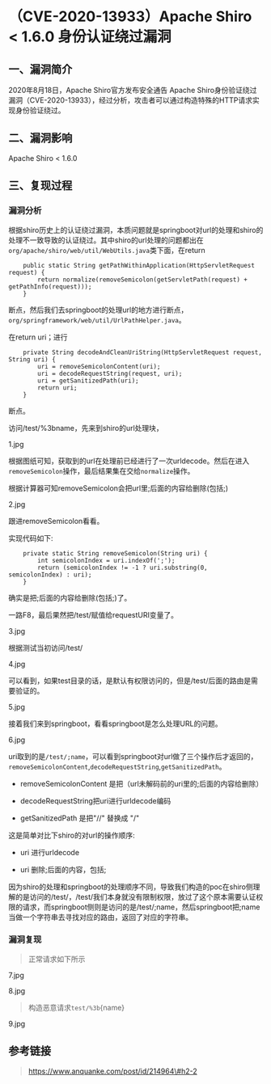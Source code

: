 （CVE-2020-13933）Apache Shiro \< 1.6.0 身份认证绕过漏洞
========================================================

一、漏洞简介
------------

2020年8月18日，Apache Shiro官方发布安全通告 Apache
Shiro身份验证绕过漏洞（CVE-2020-13933），经过分析，攻击者可以通过构造特殊的HTTP请求实现身份验证绕过。

二、漏洞影响
------------

Apache Shiro \< 1.6.0

三、复现过程
------------

### 漏洞分析

根据shiro历史上的认证绕过漏洞，本质问题就是springboot对url的处理和shiro的处理不一致导致的认证绕过。其中shiro的url处理的问题都出在`org/apache/shiro/web/util/WebUtils.java`类下面，在return

        public static String getPathWithinApplication(HttpServletRequest request) {
            return normalize(removeSemicolon(getServletPath(request) + getPathInfo(request)));
        }

断点，然后我们去springboot的处理url的地方进行断点，`org/springframework/web/util/UrlPathHelper.java`。

在return uri；进行

        private String decodeAndCleanUriString(HttpServletRequest request, String uri) {
            uri = removeSemicolonContent(uri);
            uri = decodeRequestString(request, uri);
            uri = getSanitizedPath(uri);
            return uri;
        }

断点。

访问/test/%3bname，先来到shiro的url处理块，

1.jpg

根据图纸可知，获取到的url在处理前已经进行了一次urldecode。然后在进入`removeSemicolon`操作，最后结果集在交给`normalize`操作。

根据计算器可知removeSemicolon会把url里;后面的内容给删除(包括;)

2.jpg

跟进removeSemicolon看看。

实现代码如下:

        private static String removeSemicolon(String uri) {
            int semicolonIndex = uri.indexOf(';');
            return (semicolonIndex != -1 ? uri.substring(0, semicolonIndex) : uri);
        }

确实是把;后面的内容给删除(包括;)了。

一路F8，最后果然把/test/赋值给requestURI变量了。

3.jpg

根据测试当初访问/test/

4.jpg

可以看到，如果test目录的话，是默认有权限访问的，但是/test/后面的路由是需要验证的。

5.jpg

接着我们来到springboot，看看springboot是怎么处理URL的问题。

6.jpg

uri取到的是`/test/;name`，可以看到springboot对url做了三个操作后才返回的，`removeSemicolonContent`,`decodeRequestString`,`getSanitizedPath`。

-   removeSemicolonContent 是把（url未解码前的uri里的;后面的内容给删除）

-   decodeRequestString把uri进行urldecode编码

-   getSanitizedPath 是把"//" 替换成 "/"

这是简单对比下shiro的对url的操作顺序:

-   uri 进行urldecode

-   uri 删除;后面的内容，包括;

因为shiro的处理和springboot的处理顺序不同，导致我们构造的poc在shiro侧理解的是访问的/test/，/test/我们本身就没有限制权限，放过了这个原本需要认证权限的请求，而springboot侧则是访问的是/test/;name，然后springboot把;name当做一个字符串去寻找对应的路由，返回了对应的字符串。

### 漏洞复现

> 正常请求如下所示

7.jpg

8.jpg

> 构造恶意请求`test/%3b`{name}

9.jpg

参考链接
--------

> https://www.anquanke.com/post/id/214964\#h2-2

